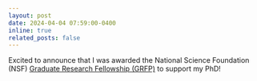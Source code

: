 ```yaml
---
layout: post
date: 2024-04-04 07:59:00-0400
inline: true
related_posts: false
---
```


Excited to announce that I was awarded the National Science Foundation (NSF) <a href="https://www.linkedin.com/feed/update/urn:li:activity:7181771610889089024/">Graduate Research Fellowship (GRFP)</a> to support my PhD!
